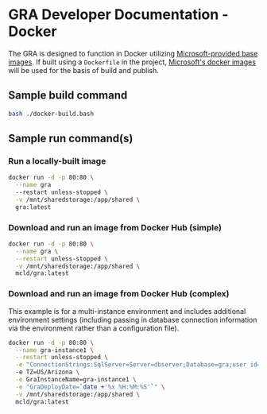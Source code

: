 # GRA Developer Documentation - Docker

The GRA is designed to function in Docker utilizing [Microsoft-provided base images](https://azure.microsoft.com/en-us/product-categories/containers/). If built using a `Dockerfile` in the project, [Microsoft's docker images](https://github.com/dotnet/dotnet-docker) will be used for the basis of build and publish.

## Sample build command

```sh
bash ./docker-build.bash
```

## Sample run command(s)

### Run a locally-built image

```sh
docker run -d -p 80:80 \
  --name gra
  --restart unless-stopped \
  -v /mnt/sharedstorage:/app/shared \
  gra:latest
```

### Download and run an image from Docker Hub (simple)

```sh
docker run -d -p 80:80 \
  --name gra \
  --restart unless-stopped \
  -v /mnt/sharedstorage:/app/shared \
  mcld/gra:latest
```

### Download and run an image from Docker Hub (complex)

This example is for a multi-instance environment and includes additional environment settings (including passing in database connection information via the environment rather than a configuration file).

```sh
docker run -d -p 80:80 \
  --name gra-instance1 \
  --restart unless-stopped \
  -e "ConnectionStrings:SqlServer=Server=dbserver;Database=gra;user id=grauser;password=supersecret;MultipleActiveResultSets=true"
  -e TZ=US/Arizona \
  -e GraInstanceName=gra-instance1 \
  -e "GraDeployDate=`date +'%x %H:%M:%S'`" \
  -v /mnt/sharedstorage:/app/shared \
  mcld/gra:latest
```
